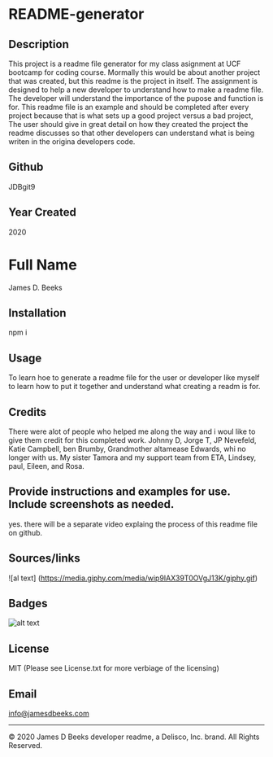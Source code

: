 # README-generator

## Description
This project is a readme file generator for my class asignment at UCF bootcamp for coding course. Mormally this would be about another project that was created, but this readme is the project in itself. The assignment is designed to help a new developer to understand how to make a readme file. The developer will understand the importance of the pupose and function is for. This readme file is an example and should be completed after every project because that is what sets up a good project versus a bad project, The user should give in great detail on how they created the project the readme discusses so that other developers can understand what is being writen in the origina developers code. 

## Github
JDBgit9

## Year Created
2020

# Full Name
James D. Beeks

## Installation
npm i

## Usage
To learn hoe to generate a readme file for the user or developer like myself to learn how to put it together and understand what creating a readm is for. 

## Credits
There were alot of people who helped me along the way and i woul like to give them credit for this completed work. Johnny D, Jorge T, JP Nevefeld, Katie Campbell, ben Brumby, Grandmother altamease Edwards, whi no longer with us. My sister Tamora and my support team from ETA, Lindsey, paul, Eileen, and Rosa.

## Provide instructions and examples for use. Include screenshots as needed.
yes. there will be a separate video explaing the process of this readme file on github. 

## Sources/links
![al text] (https://media.giphy.com/media/wip9IAX39T0OVgJ13K/giphy.gif)

## Badges
![alt text](https://img.shields.io/github/license/JDBgit9/README-generator)

## License 
MIT (Please see License.txt for more verbiage of the licensing)

## Email
info@jamesdbeeks.com


---
© 2020 James D Beeks developer readme, a Delisco, Inc. brand. All Rights Reserved.





    
